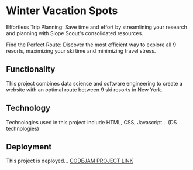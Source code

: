 # Winter Vacation Spots

Effortless Trip Planning: Save time and effort by streamlining your research and planning with Slope Scout's consolidated resources.

Find the Perfect Route: Discover the most efficient way to explore all 9 resorts, maximizing your ski time and minimizing travel stress.

## Functionality

This project combines data science and software engineering to create a website
with an optimal route between 9 ski resorts in New York.

## Technology

Technologies used in this project include HTML, CSS, Javascript...
(DS technologies)

## Deployment

This project is deployed...
[CODEJAM PROJECT LINK]()
